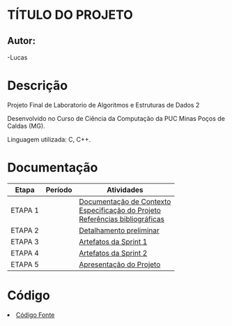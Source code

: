 # TÍTULO DO PROJETO

## Autor:

-Lucas

# Descrição

Projeto Final de Laboratorio de Algoritmos e Estruturas de Dados 2 

Desenvolvido no Curso de Ciência da Computação da PUC Minas Poços de Caldas (MG).

Linguagem utilizada: C, C++.


# Documentação

| Etapa   | Período                 | Atividades |
|  :----:   |  :----:               | ----------- |
| ETAPA 1 |  |<a href="docs/1-Documentação de Contexto.md"> Documentação de Contexto</a> <br> <a href="docs/2-Especificação do Projeto.md"> Especificação do Projeto</a> <br> <a href="docs/7-Referências.md"> Referências bibliográficas</a>|
| ETAPA 2 |  |<a href="docs/3-Detalhamento preliminar.md"> Detalhamento preliminar </a> |
| ETAPA 3 |  |<a href="docs/4-Sprint 1.md"> Artefatos da Sprint 1</a> |
| ETAPA 4 |  |<a href="docs/5-Sprint 2.md"> Artefatos da Sprint 2</a> |
| ETAPA 5 |  |<a href="docs/6-Apresentação do Projeto.md"> Apresentação do Projeto</a> |


# Código

<li><a href="src/README.md"> Código Fonte</a></li>

